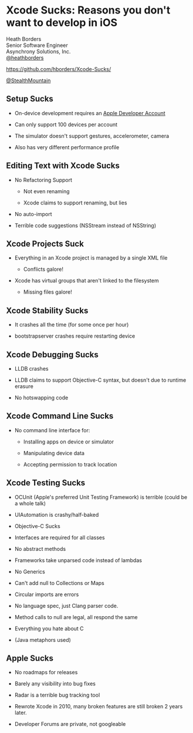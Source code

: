 # Xcode Sucks: Reasons you don't want to develop in iOS

Heath Borders  
Senior Software Engineer  
Asynchrony Solutions, Inc.  
[@heathborders](https://twitter.com/heathborders)

<https://github.com/hborders/Xcode-Sucks/>

[@StealthMountain](https://twitter.com/StealthMountain)

## Setup Sucks

* On-device development requires an [Apple Developer Account](http://developer.apple.com/ios)

* Can only support 100 devices per account

* The simulator doesn't support gestures, accelerometer, camera

* Also has very different performance profile

## Editing Text with Xcode Sucks

* No Refactoring Support

	* Not even renaming

	* Xcode claims to support renaming, but lies

* No auto-import

* Terrible code suggestions (NSStream instead of NSString)

## Xcode Projects Suck

* Everything in an Xcode project is managed by a single XML file

	* Conflicts galore!

* Xcode has virtual groups that aren't linked to the filesystem

	* Missing files galore!

## Xcode Stability Sucks

* It crashes all the time (for some once per hour)

* bootstrapserver crashes require restarting device

## Xcode Debugging Sucks

* LLDB crashes

* LLDB claims to support Objective-C syntax, but doesn't due to runtime erasure

* No hotswapping code

## Xcode Command Line Sucks

* No command line interface for:

	* Installing apps on device or simulator

	* Manipulating device data

	* Accepting permission to track location 

## Xcode Testing Sucks

* OCUnit (Apple's preferred Unit Testing Framework) is terrible (could be a whole talk)

* UIAutomation is crashy/half-baked

* Objective-C Sucks

* Interfaces are required for all classes

* No abstract methods

* Frameworks take unparsed code instead of lambdas

* No Generics

* Can't add null to Collections or Maps

* Circular imports are errors

* No language spec, just Clang parser code.

* Method calls to null are legal, all respond the same

* Everything you hate about C

* (Java metaphors used)

## Apple Sucks

* No roadmaps for releases

* Barely any visibility into bug fixes

* Radar is a terrible bug tracking tool

* Rewrote Xcode in 2010, many broken features are still broken 2 years later.

* Developer Forums are private, not googleable